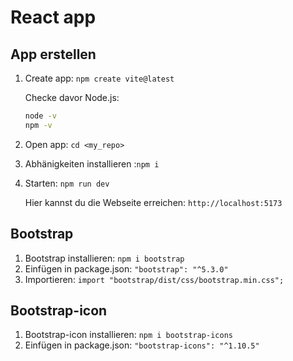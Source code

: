 # React app

## App erstellen

1. Create app: `npm create vite@latest`
    
    Checke davor Node.js: 

    ``` bash 
    node -v
    npm -v
    ```

2. Open app: `cd <my_repo>`
3. Abhänigkeiten installieren :`npm i` 
4. Starten: `npm run dev`

    Hier kannst du die Webseite erreichen: `http://localhost:5173`

## Bootstrap

1. Bootstrap installieren: `npm i bootstrap`
2. Einfügen in package.json: `"bootstrap": "^5.3.0"`
3. Importieren: `import "bootstrap/dist/css/bootstrap.min.css";`
   
## Bootstrap-icon

1. Bootstrap-icon installieren: `npm i bootstrap-icons`
2. Einfügen in package.json: `"bootstrap-icons": "^1.10.5"`